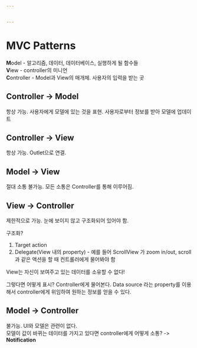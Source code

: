 ```yaml
---


---
```


<h1 id="mvc-patterns">MVC Patterns</h1>
<p><strong>M</strong>odel - 알고리즘, 데이터, 데이터베이스, 실행하게 될 함수들<br>
<strong>V</strong>iew - controller의 미니언<br>
<strong>C</strong>ontroller - Model과 View의 매개체. 사용자의 입력을 받는 곳</p>
<h2 id="controller---model">Controller -&gt; Model</h2>
<p>항상 가능. 사용자에게 모델에 있는 것을 표현. 사용자로부터 정보를 받아 모델에 업데이트</p>
<h2 id="controller---view">Controller -&gt; View</h2>
<p>항상 가능. Outlet으로 연결.</p>
<h2 id="model---view">Model -&gt; View</h2>
<p>절대 소통 불가능. 모든 소통은 Controller를 통해 이루어짐.</p>
<h2 id="view---controller">View -&gt; Controller</h2>
<p>제한적으로 가능. 눈에 보이지 않고 구조화되어 있어야 함.</p>
<p>구조화?</p>
<ol>
<li>Target action</li>
<li>Delegate(View 내의 property) - 예를 들어 ScrollView 가 zoom in/out, scroll 과 같은 액션을 할 때 컨트롤러에게 물어봐야 함</li>
</ol>
<p>View는 자신이 보여주고 있는 데이터를 소유할 수 없다!</p>
<p>그렇다면 어떻게 표시? Controller에게 물어본다. Data source 라는 property를 이용해서 controller에게 위임하여 원하는 정보를 얻을 수 있다.</p>
<h2 id="model---controller">Model -&gt; Controller</h2>
<p>불가능. UI와 모델은 관련이 없다.<br>
모델이 값이 바뀌는 데이터를 가지고 있다면 controller에게 어떻게 소통? -&gt; <strong>Notification</strong></p>

